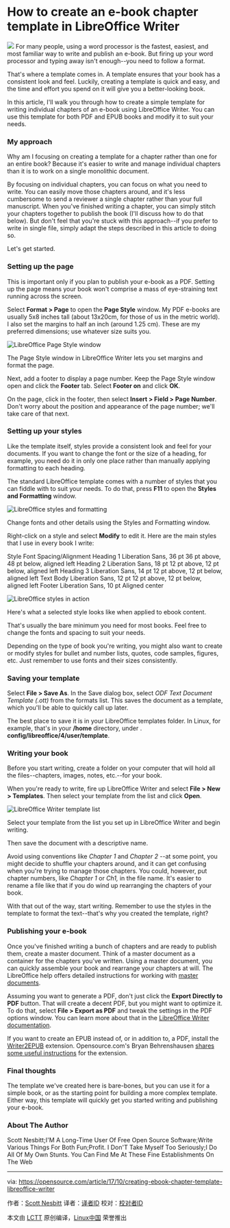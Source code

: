 How to create an e-book chapter template in LibreOffice Writer
======
![](https://opensource.com/sites/default/files/styles/image-full-size/public/lead-images/EDUCATION_colorbooks.png?itok=vNhsYYyC)
For many people, using a word processor is the fastest, easiest, and most familiar way to write and publish an e-book. But firing up your word processor and typing away isn't enough--you need to follow a format.

That's where a template comes in. A template ensures that your book has a consistent look and feel. Luckily, creating a template is quick and easy, and the time and effort you spend on it will give you a better-looking book.

In this article, I'll walk you through how to create a simple template for writing individual chapters of an e-book using LibreOffice Writer. You can use this template for both PDF and EPUB books and modify it to suit your needs.

### My approach

Why am I focusing on creating a template for a chapter rather than one for an entire book? Because it's easier to write and manage individual chapters than it is to work on a single monolithic document.

By focusing on individual chapters, you can focus on what you need to write. You can easily move those chapters around, and it's less cumbersome to send a reviewer a single chapter rather than your full manuscript. When you've finished writing a chapter, you can simply stitch your chapters together to publish the book (I'll discuss how to do that below). But don't feel that you're stuck with this approach--if you prefer to write in single file, simply adapt the steps described in this article to doing so.

Let's get started.

### Setting up the page

This is important only if you plan to publish your e-book as a PDF. Setting up the page means your book won't comprise a mass of eye-straining text running across the screen.

Select **Format > Page** to open the **Page Style** window. My PDF e-books are usually 5x8 inches tall (about 13x20cm, for those of us in the metric world). I also set the margins to half an inch (around 1.25 cm). These are my preferred dimensions; use whatever size suits you.

![LibreOffice Page Style window][2]


The Page Style window in LibreOffice Writer lets you set margins and format the page.

Next, add a footer to display a page number. Keep the Page Style window open and click the **Footer** tab. Select **Footer on** and click **OK**.

On the page, click in the footer, then select **Insert > Field > Page Number**. Don't worry about the position and appearance of the page number; we'll take care of that next.

### Setting up your styles

Like the template itself, styles provide a consistent look and feel for your documents. If you want to change the font or the size of a heading, for example, you need do it in only one place rather than manually applying formatting to each heading.

The standard LibreOffice template comes with a number of styles that you can fiddle with to suit your needs. To do that, press **F11** to open the **Styles and Formatting** window.


![LibreOffice styles and formatting][4]


Change fonts and other details using the Styles and Formatting window.

Right-click on a style and select **Modify** to edit it. Here are the main styles that I use in every book I write:

Style Font Spacing/Alignment Heading 1 Liberation Sans, 36 pt 36 pt above, 48 pt below, aligned left Heading 2 Liberation Sans, 18 pt 12 pt above, 12 pt below, aligned left Heading 3 Liberation Sans, 14 pt 12 pt above, 12 pt below, aligned left Text Body Liberation Sans, 12 pt 12 pt above, 12 pt below, aligned left Footer Liberation Sans, 10 pt Aligned center


![LibreOffice styles in action][6]


Here's what a selected style looks like when applied to ebook content.

That's usually the bare minimum you need for most books. Feel free to change the fonts and spacing to suit your needs.

Depending on the type of book you're writing, you might also want to create or modify styles for bullet and number lists, quotes, code samples, figures, etc. Just remember to use fonts and their sizes consistently.

### Saving your template

Select **File > Save As**. In the Save dialog box, select _ODF Text Document Template (.ott)_ from the formats list. This saves the document as a template, which you'll be able to quickly call up later.

The best place to save it is in your LibreOffice templates folder. In Linux, for example, that's in your **/home** directory, under . **config/libreoffice/4/user/template**.

### Writing your book

Before you start writing, create a folder on your computer that will hold all the files--chapters, images, notes, etc.--for your book.

When you're ready to write, fire up LibreOffice Writer and select **File > New > Templates**. Then select your template from the list and click **Open**.


![LibreOffice Writer template list][8]


Select your template from the list you set up in LibreOffice Writer and begin writing.

Then save the document with a descriptive name.

Avoid using conventions like _Chapter 1_ and _Chapter 2_ --at some point, you might decide to shuffle your chapters around, and it can get confusing when you're trying to manage those chapters. You could, however, put chapter numbers, like _Chapter 1_ or _Ch1,_ in the file name. It's easier to rename a file like that if you do wind up rearranging the chapters of your book.

With that out of the way, start writing. Remember to use the styles in the template to format the text--that's why you created the template, right?

### Publishing your e-book

Once you've finished writing a bunch of chapters and are ready to publish them, create a master document. Think of a master document as a container for the chapters you've written. Using a master document, you can quickly assemble your book and rearrange your chapters at will. The LibreOffice help offers detailed instructions for working with [master documents][9].

Assuming you want to generate a PDF, don't just click the **Export Directly to PDF** button. That will create a decent PDF, but you might want to optimize it. To do that, select **File > Export as PDF** and tweak the settings in the PDF options window. You can learn more about that in the [LibreOffice Writer documentation][10].

If you want to create an EPUB instead of, or in addition to, a PDF, install the [Writer2EPUB][11] extension. Opensource.com's Bryan Behrenshausen [shares some useful instructions][12] for the extension.

### Final thoughts

The template we've created here is bare-bones, but you can use it for a simple book, or as the starting point for building a more complex template. Either way, this template will quickly get you started writing and publishing your e-book.

### About The Author
Scott Nesbitt;I'M A Long-Time User Of Free Open Source Software;Write Various Things For Both Fun;Profit. I Don'T Take Myself Too Seriously;I Do All Of My Own Stunts. You Can Find Me At These Fine Establishments On The Web

--------------------------------------------------------------------------------

via: https://opensource.com/article/17/10/creating-ebook-chapter-template-libreoffice-writer

作者：[Scott Nesbitt][a]
译者：[译者ID](https://github.com/译者ID)
校对：[校对者ID](https://github.com/校对者ID)

本文由 [LCTT](https://github.com/LCTT/TranslateProject) 原创编译，[Linux中国](https://linux.cn/) 荣誉推出

[a]:https://opensource.com/users/scottnesbitt
[2]:https://opensource.com/sites/default/files/images/life-uploads/lo-page-style.png (LibreOffice Page Style window)
[4]:https://opensource.com/sites/default/files/images/life-uploads/lo-paragraph-style.png (LibreOffice styles and formatting window)
[5]:/file/374466
[6]:https://opensource.com/sites/default/files/images/life-uploads/lo-styles-in-action.png (Example of LibreOffice styles)
[8]:https://opensource.com/sites/default/files/images/life-uploads/lo-template-list.png (Template list - LibreOffice Writer)
[9]:https://help.libreoffice.org/Writer/Working_with_Master_Documents_and_Subdocuments
[10]:https://help.libreoffice.org/Common/Export_as_PDF
[11]:http://writer2epub.it/en/
[12]:https://opensource.com/life/13/8/how-create-ebook-open-source-way
